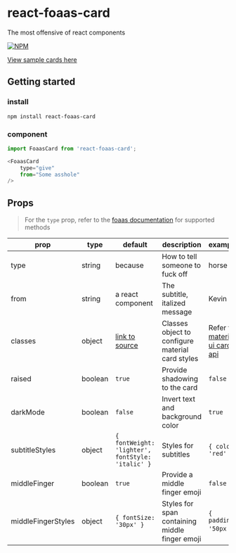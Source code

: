 # react-foaas-card

The most offensive of react components

[![NPM](https://nodei.co/npm/react-foaas-card.png?downloads=true&downloadRank=true&stars=true)](https://nodei.co/npm/react-foaas-card)

[View sample cards here](https://caleblemoine.dev/react-foaas-card/)

## Getting started

### install

```shell
npm install react-foaas-card
```

### component

```javascript
import FoaasCard from 'react-foaas-card';

<FoaasCard
    type="give"
    from="Some asshole"
/>
```

## Props

> For the `type` prop, refer to the [foaas documentation](https://foaas.com/) for supported methods

| prop | type | default | description | example |
|---|---|---|---|--|
| type | string | because | How to tell someone to fuck off| horse |
| from | string  | a react component | The subtitle, italized message | Kevin |
| classes | object | [link to source](https://github.com/circa10a/react-foaas-card/blob/master/src/index.js#L27-L39) | Classes object to configure material card styles | Refer to [material ui card api](https://material-ui.com/api/card/) |
| raised | boolean | `true` | Provide shadowing to the card | `false` |
| darkMode | boolean | `false` | Invert text and background color | `true` |
| subtitleStyles | object | `{ fontWeight: 'lighter', fontStyle: 'italic' }` | Styles for subtitles | `{ color: 'red' }` |
| middleFinger | boolean | `true` | Provide a middle finger emoji | `false` |
| middleFingerStyles | object | `{ fontSize: '30px' }` | Styles for span containing middle finger emoji | `{ padding: '50px` } |
